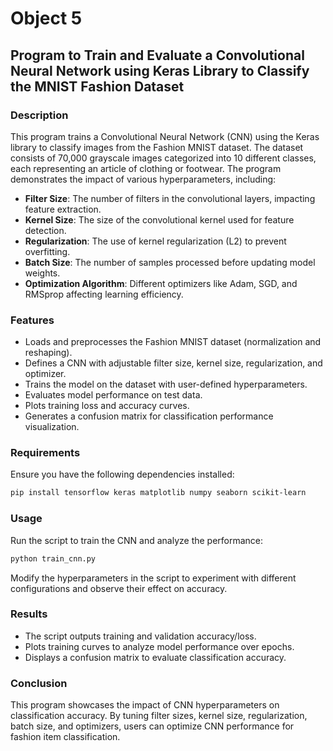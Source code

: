 # Object 5

## Program to Train and Evaluate a Convolutional Neural Network using Keras Library to Classify the MNIST Fashion Dataset

### Description
This program trains a Convolutional Neural Network (CNN) using the Keras library to classify images from the Fashion MNIST dataset. The dataset consists of 70,000 grayscale images categorized into 10 different classes, each representing an article of clothing or footwear. The program demonstrates the impact of various hyperparameters, including:

- **Filter Size**: The number of filters in the convolutional layers, impacting feature extraction.
- **Kernel Size**: The size of the convolutional kernel used for feature detection.
- **Regularization**: The use of kernel regularization (L2) to prevent overfitting.
- **Batch Size**: The number of samples processed before updating model weights.
- **Optimization Algorithm**: Different optimizers like Adam, SGD, and RMSprop affecting learning efficiency.

### Features
- Loads and preprocesses the Fashion MNIST dataset (normalization and reshaping).
- Defines a CNN with adjustable filter size, kernel size, regularization, and optimizer.
- Trains the model on the dataset with user-defined hyperparameters.
- Evaluates model performance on test data.
- Plots training loss and accuracy curves.
- Generates a confusion matrix for classification performance visualization.

### Requirements
Ensure you have the following dependencies installed:

```bash
pip install tensorflow keras matplotlib numpy seaborn scikit-learn
```

### Usage
Run the script to train the CNN and analyze the performance:

```bash
python train_cnn.py
```

Modify the hyperparameters in the script to experiment with different configurations and observe their effect on accuracy.

### Results
- The script outputs training and validation accuracy/loss.
- Plots training curves to analyze model performance over epochs.
- Displays a confusion matrix to evaluate classification accuracy.

### Conclusion
This program showcases the impact of CNN hyperparameters on classification accuracy. By tuning filter sizes, kernel size, regularization, batch size, and optimizers, users can optimize CNN performance for fashion item classification.

